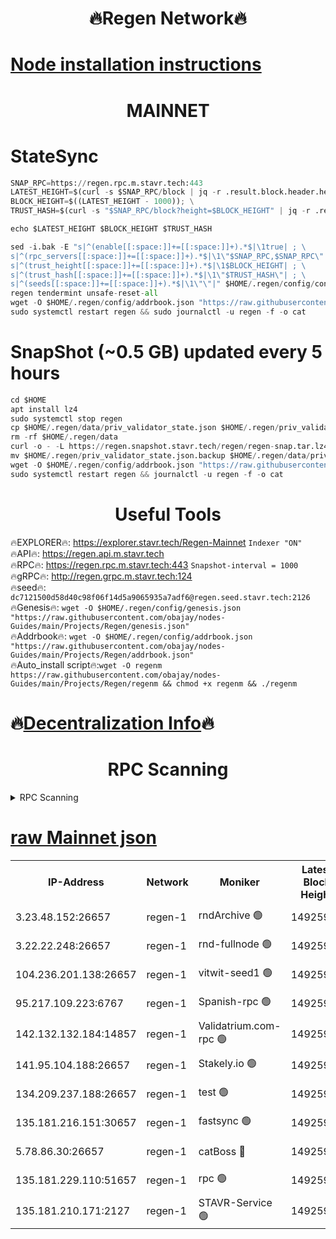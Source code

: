 <h1 align="center"> 🔥Regen Network🔥</h1>

[Node installation instructions](https://github.com/obajay/nodes-Guides/tree/main/Projects/Regen)
=
<h1 align="center"> MAINNET</h1>

# StateSync
```python
SNAP_RPC=https://regen.rpc.m.stavr.tech:443
LATEST_HEIGHT=$(curl -s $SNAP_RPC/block | jq -r .result.block.header.height); \
BLOCK_HEIGHT=$((LATEST_HEIGHT - 1000)); \
TRUST_HASH=$(curl -s "$SNAP_RPC/block?height=$BLOCK_HEIGHT" | jq -r .result.block_id.hash)

echo $LATEST_HEIGHT $BLOCK_HEIGHT $TRUST_HASH

sed -i.bak -E "s|^(enable[[:space:]]+=[[:space:]]+).*$|\1true| ; \
s|^(rpc_servers[[:space:]]+=[[:space:]]+).*$|\1\"$SNAP_RPC,$SNAP_RPC\"| ; \
s|^(trust_height[[:space:]]+=[[:space:]]+).*$|\1$BLOCK_HEIGHT| ; \
s|^(trust_hash[[:space:]]+=[[:space:]]+).*$|\1\"$TRUST_HASH\"| ; \
s|^(seeds[[:space:]]+=[[:space:]]+).*$|\1\"\"|" $HOME/.regen/config/config.toml
regen tendermint unsafe-reset-all
wget -O $HOME/.regen/config/addrbook.json "https://raw.githubusercontent.com/obajay/nodes-Guides/main/Projects/Regen/addrbook.json"
sudo systemctl restart regen && sudo journalctl -u regen -f -o cat
```
# SnapShot (~0.5 GB) updated every 5 hours
```python
cd $HOME
apt install lz4
sudo systemctl stop regen
cp $HOME/.regen/data/priv_validator_state.json $HOME/.regen/priv_validator_state.json.backup
rm -rf $HOME/.regen/data
curl -o - -L https://regen.snapshot.stavr.tech/regen/regen-snap.tar.lz4 | lz4 -c -d - | tar -x -C $HOME/.regen --strip-components 2
mv $HOME/.regen/priv_validator_state.json.backup $HOME/.regen/data/priv_validator_state.json
wget -O $HOME/.regen/config/addrbook.json "https://raw.githubusercontent.com/obajay/nodes-Guides/main/Projects/Regen/addrbook.json"
sudo systemctl restart regen && journalctl -u regen -f -o cat
```

 <h1 align="center"> Useful Tools</h1>

🔥EXPLORER🔥:     https://explorer.stavr.tech/Regen-Mainnet        `Indexer "ON"` \
🔥API🔥:          https://regen.api.m.stavr.tech \
🔥RPC🔥:          https://regen.rpc.m.stavr.tech:443              `Snapshot-interval = 1000` \
🔥gRPC🔥:         http://regen.grpc.m.stavr.tech:124 \
🔥seed🔥:      `dc7121500d58d40c98f06f14d5a9065935a7adf6@regen.seed.stavr.tech:2126` \
🔥Genesis🔥:   `wget -O $HOME/.regen/config/genesis.json "https://raw.githubusercontent.com/obajay/nodes-Guides/main/Projects/Regen/genesis.json"` \
🔥Addrbook🔥:  `wget -O $HOME/.regen/config/addrbook.json "https://raw.githubusercontent.com/obajay/nodes-Guides/main/Projects/Regen/addrbook.json"` \
🔥Auto_install script🔥:`wget -O regenm https://raw.githubusercontent.com/obajay/nodes-Guides/main/Projects/Regen/regenm && chmod +x regenm && ./regenm`

🔥[Decentralization Info](https://github.com/obajay/StateSync-snapshots/tree/main/Projects/Regen/Decentralization)🔥
=
<h1 align="center"> RPC Scanning</h1>

<details>
<summary>RPC Scanning</summary>

<h2 align="center"> We scan nodes in real time every 4 hours. And we provide the final result of RPC endpoints.
We cannot influence the operation of these nodes in any way. </h2>


```python
If Voting Power is higher than 0 --> then the Node is a validator of the network and may be subject to attack and be a potential threat to the chain.
```
```python
We marked such validators with a red symbol
```

</details>

[raw Mainnet json](https://rpc-check.regenm.stavr.tech/regenm/rpc-regenm-result.json)
=


<table><tr><th>IP-Address</th><th>Network</th><th>Moniker</th><th>Latest Block Height</th><th>Earliest Block Height</th><th>Catching Up</th><th>Tx Index</th><th>Voting Power</th><th>Scan Time</th></tr><tr><td>3.23.48.152:26657</td><td>regen-1</td><td>rndArchive 🟢</td><td>14925928</td><td>1</td><td>False</td><td>on</td><td>0</td><td>2024-03-01T10:32:37.866100048UTC</td></tr><tr><td>3.22.22.248:26657</td><td>regen-1</td><td>rnd-fullnode 🟢</td><td>14925928</td><td>4134001</td><td>False</td><td>on</td><td>0</td><td>2024-03-01T10:32:35.174974455UTC</td></tr><tr><td>104.236.201.138:26657</td><td>regen-1</td><td>vitwit-seed1 🟢</td><td>14925924</td><td>8943001</td><td>False</td><td>on</td><td>0</td><td>2024-03-01T10:32:09.411427320UTC</td></tr><tr><td>95.217.109.223:6767</td><td>regen-1</td><td>Spanish-rpc 🟢</td><td>14925931</td><td>10068001</td><td>False</td><td>on</td><td>0</td><td>2024-03-01T10:32:53.010523783UTC</td></tr><tr><td>142.132.132.184:14857</td><td>regen-1</td><td>Validatrium.com-rpc 🟢</td><td>14925931</td><td>11175001</td><td>False</td><td>on</td><td>0</td><td>2024-03-01T10:32:53.229911565UTC</td></tr><tr><td>141.95.104.188:26657</td><td>regen-1</td><td>Stakely.io 🟢</td><td>14925926</td><td>13442501</td><td>False</td><td>on</td><td>0</td><td>2024-03-01T10:32:26.338434857UTC</td></tr><tr><td>134.209.237.188:26657</td><td>regen-1</td><td>test 🟢</td><td>14925933</td><td>13992001</td><td>False</td><td>on</td><td>0</td><td>2024-03-01T10:33:01.750097945UTC</td></tr><tr><td>135.181.216.151:30657</td><td>regen-1</td><td>fastsync 🟢</td><td>14925929</td><td>14457001</td><td>False</td><td>off</td><td>0</td><td>2024-03-01T10:32:42.530347233UTC</td></tr><tr><td>5.78.86.30:26657</td><td>regen-1</td><td>catBoss 🔴</td><td>14925934</td><td>14797001</td><td>False</td><td>on</td><td>9086634728</td><td>2024-03-01T10:33:10.835353209UTC</td></tr><tr><td>135.181.229.110:51657</td><td>regen-1</td><td>rpc 🟢</td><td>14925926</td><td>14844001</td><td>False</td><td>on</td><td>0</td><td>2024-03-01T10:32:24.051692089UTC</td></tr><tr><td>135.181.210.171:2127</td><td>regen-1</td><td>STAVR-Service 🟢</td><td>14925935</td><td>14925001</td><td>False</td><td>on</td><td>0</td><td>2024-03-01T10:33:15.230846695UTC</td></tr></table>